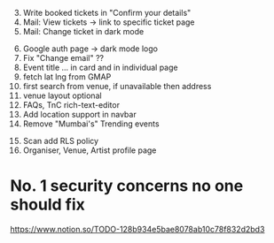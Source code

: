 <!-- 1. Google auth should redirect to page where it is called from (not just booking page) -->
<!-- 2. Write +91 by default -->

3. Write booked tickets in "Confirm your details"
4. Mail: View tickets -> link to specific ticket page
5. Mail: Change ticket in dark mode
<!-- 6. Fill up first name, last name when logged in with Google -->
6. Google auth page -> dark mode logo
   <!-- 8. username -> Allow Capital letters -->
   <!-- 7. GSTIN should be optional, PAN compulsory -->
7. Fix "Change email"
   <!-- 9. Bank account type -> Savings Current Joint dropdown -->
   <!-- 10. Mark mandatory fields by \* -->
   <!-- 11. Check for error onInputDone --> ??
   <!-- 12. Add Event preview -->
   <!-- 13. Add Good date input instead of bs default -->
8. Event title ... in card and in individual page
9. fetch lat lng from GMAP
10. first search from venue, if unavailable then address
11. venue layout optional
    <!-- 18. generate slug automatically, dombt give user access to it -->
    <!-- 19. Cover image is mandatory, pictures of place are not mandatory -->
12. FAQs, TnC rich-text-editor
    <!-- 21. Add "To be announced" in venue -->
    <!-- 22. "View your ticket" in success page -->
13. Add location support in navbar
14. Remove "Mumbai's" Trending events
<!-- 25. Change design in Scan tickets -->
15. Scan add RLS policy
16. Organiser, Venue, Artist profile page
<!-- 28. The date and time selector -->

# No. 1 security concerns no one should fix

https://www.notion.so/TODO-128b934e5bae8078ab10c78f832d2bd3

